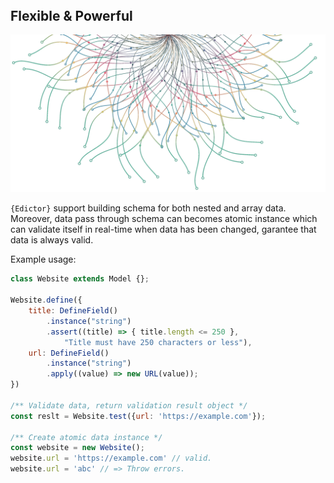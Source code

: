 <h2 style="margin-top: 5rem;">Flexible & Powerful</h2>

<div class="flex flex-center">
    <img src="data-tree.webp">
</div>

`{Edictor}` support building schema for both nested and array data.
Moreover, data pass through schema can becomes atomic instance
which can validate itself in real-time when data has been changed,
garantee that data is always valid.

Example usage:
```js
class Website extends Model {};

Website.define({
    title: DefineField()
        .instance("string")
        .assert((title) => { title.length <= 250 },
            "Title must have 250 characters or less"),
    url: DefineField()
        .instance("string")
        .apply((value) => new URL(value));
})

/** Validate data, return validation result object */
const reslt = Website.test({url: 'https://example.com'});

/** Create atomic data instance */
const website = new Website();
website.url = 'https://example.com' // valid.
website.url = 'abc' // => Throw errors.
```
